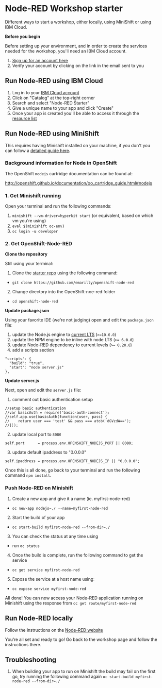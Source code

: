 # Node-RED Workshop starter

Different ways to start a workshop, either locally, using MiniShift or using IBM Cloud.

**Before you begin**

Before setting up your environment, and in order to create the services needed for the workshop, you'll need an IBM Cloud account. 

1. [Sign up for an account here](https://cloud.ibm.com/registration)
2. Verify your account by clicking on the link in the email sent to you

## Run Node-RED using IBM Cloud

1. Log in to your [IBM Cloud account](http://cloud.ibm.com)
2. Click on "Catalog" at the top-right corner
3. Search and select "Node-RED Starter" 
4. Give a unique name to your app and click "Create"
5. Once your app is created you'll be able to access it through the [resource list](https://cloud.ibm.com/resources)

## Run Node-RED using MiniShift

This requires having Minishift installed on your machine, if you don't you can follow a [detailed guide here](https://docs.okd.io/latest/minishift/index.html).

### Background information for Node in OpenShift

The OpenShift `nodejs` cartridge documentation can be found at:

http://openshift.github.io/documentation/oo_cartridge_guide.html#nodejs

### 1. Get Minishift running

Open your terminal and run the following commands: 
1. `minishift --vm-driver=hyperkit start` (or equivalent, based on which vm you're using)
2. `eval $(minishift oc-env)` 
3. `oc login -u developer`

### 2. Get OpenShift-Node-RED

**Clone the repository**

Still using your terminal:
1. Clone the [starter repo](https://github.com/emarilly/openshift-node-red) using the following command:
- `git clone https://github.com/emarilly/openshift-node-red`
2. Change directory into the OpenShift-noe-red folder
- `cd openshift-node-red`

**Update package.json**

Using your favorite IDE (we're not judging) open and edit the `package.json` file:
1. update the Node.js engine to [current LTS](https://nodejs.org/en/download/) (`>=10.0.0`)
2. update the NPM engine to be inline with node LTS (`>= 6.0.0`)
3. update Node-RED dependency to current levels (`>= 0.20.0`)
4. add a scripts section
  ```
  "scripts": {
    "build": "true",
    "start": "node server.js"
  },
  ```

**Update server.js**

Next, open and edit the `server.js` file:
1. comment out basic authentication setup
  ```
  //setup basic authentication
  //var basicAuth = require('basic-auth-connect');
  //self.app.use(basicAuth(function(user, pass) {
  //    return user === 'test' && pass === atob('dGVzdA==');
  //}));
  ```
2. update local port to `8080`
  ```
  self.port      = process.env.OPENSHIFT_NODEJS_PORT || 8080;
  ```
3. update default ipaddress to "0.0.0.0"
  ```
  self.ipaddress = process.env.OPENSHIFT_NODEJS_IP || "0.0.0.0";
  ```

Once this is all done, go back to your terminal and run the following command `npm install`.

### Push Node-RED on Minishift

1. Create a new app and give it a name (ie. myfirst-node-red)
- `oc new-app nodejs~./ --name=myfirst-node-red`
2. Start the build of your app 
- `oc start-build myfirst-node-red --from-dir=./`
3. You can check the status at any time using
- run `oc status` 
4. Once the build is complete, run the following command to get the service
- `oc get service myfirst-node-red`
5. Expose the service at a host name using:
- `oc expose service myfirst-node-red`

All done! You can now access your Node-RED application running on Minishift using the response from `oc get route/myfirst-node-red`

## Run Node-RED locally

Follow the instructions on the [Node-RED website](https://nodered.org/docs/getting-started/local)


You're all set and ready to go! Go back to the workshop page and follow the instructions there.



## Troubleshooting

1. When building your app to run on Minishift the build may fail on the first go, try running the following command again `oc start-build myfirst-node-red --from-dir=./`
